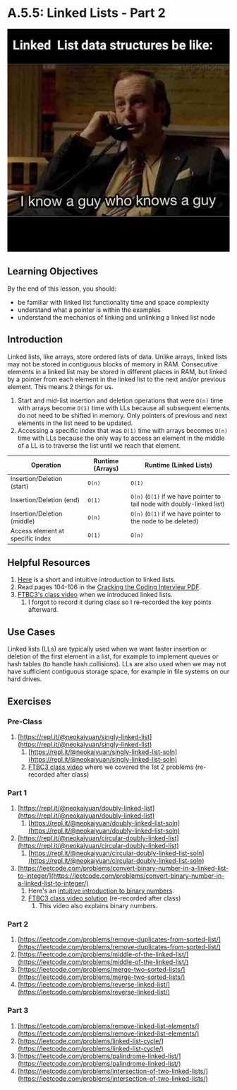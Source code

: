 # A.5.5: Linked Lists - Part 2

![](../../old_bootcamp_docs/.gitbook/assets/llmeme2.jpeg)

## Learning Objectives

By the end of this lesson, you should:

- be familiar with linked list functionality time and space complexity
- understand what a pointer is within the examples
- understand the mechanics of linking and unlinking a linked list node

## Introduction

Linked lists, like arrays, store ordered lists of data. Unlike arrays, linked lists may not be stored in contiguous blocks of memory in RAM. Consecutive elements in a linked list may be stored in different places in RAM, but linked by a pointer from each element in the linked list to the next and/or previous element. This means 2 things for us.

1. Start and mid-list insertion and deletion operations that were `O(n)` time with arrays become `O(1)` time with LLs because all subsequent elements do not need to be shifted in memory. Only pointers of previous and next elements in the list need to be updated.
2. Accessing a specific index that was `O(1)` time with arrays becomes `O(n)` time with LLs because the only way to access an element in the middle of a LL is to traverse the list until we reach that element.

| Operation                        | Runtime (Arrays) | Runtime (Linked Lists)                                                  |
| -------------------------------- | ---------------- | ----------------------------------------------------------------------- |
| Insertion/Deletion (start)       | `O(n)`           | `O(1)`                                                                  |
| Insertion/Deletion (end)         | `O(1)`           | `O(n)` (`O(1)` if we have pointer to tail node with doubly-linked list) |
| Insertion/Deletion (middle)      | `O(n)`           | `O(n)` (`O(1)` if we have pointer to the node to be deleted)            |
| Access element at specific index | `O(1)`           | `O(n)`                                                                  |

## Helpful Resources

1. [Here](https://www.youtube.com/watch?v=R9PTBwOzceo) is a short and intuitive introduction to linked lists.
2. Read pages 104-106 in the [Cracking the Coding Interview PDF](../../a.0-algorithms-overview.md#resources).
3. [FTBC3's class video](https://youtu.be/qewAXA_vkpE?t=1596) when we introduced linked lists.
   1. I forgot to record it during class so I re-recorded the key points afterward.

## Use Cases

Linked lists (LLs) are typically used when we want faster insertion or deletion of the first element in a list, for example to implement queues or hash tables (to handle hash collisions). LLs are also used when we may not have sufficient contiguous storage space, for example in file systems on our hard drives.

## Exercises

### Pre-Class

1. [https://repl.it/@neokaiyuan/singly-linked-list](https://repl.it/@neokaiyuan/singly-linked-list)
   1. [https://repl.it/@neokaiyuan/singly-linked-list-soln](https://repl.it/@neokaiyuan/singly-linked-list-soln)
   2. [FTBC3 class video](https://youtu.be/qewAXA_vkpE?t=2004) where we covered the 1st 2 problems \(re-recorded after class\)

### Part 1

1. [https://repl.it/@neokaiyuan/doubly-linked-list](https://repl.it/@neokaiyuan/doubly-linked-list)
   1. [https://repl.it/@neokaiyuan/doubly-linked-list-soln](https://repl.it/@neokaiyuan/doubly-linked-list-soln)
2. [https://repl.it/@neokaiyuan/circular-doubly-linked-list](https://repl.it/@neokaiyuan/circular-doubly-linked-list)
   1. [https://repl.it/@neokaiyuan/circular-doubly-linked-list-soln](https://repl.it/@neokaiyuan/circular-doubly-linked-list-soln)
3. [https://leetcode.com/problems/convert-binary-number-in-a-linked-list-to-integer/](https://leetcode.com/problems/convert-binary-number-in-a-linked-list-to-integer/)
   1. Here's an [intuitive introduction to binary numbers](https://www.mathsisfun.com/binary-number-system.html).
   2. [FTBC3 class video solution](https://youtu.be/qewAXA_vkpE?t=2372) (re-recorded after class)
      1. This video also explains binary numbers.

### Part 2

1. [https://leetcode.com/problems/remove-duplicates-from-sorted-list/](https://leetcode.com/problems/remove-duplicates-from-sorted-list/)
2. [https://leetcode.com/problems/middle-of-the-linked-list/](https://leetcode.com/problems/middle-of-the-linked-list/)
3. [https://leetcode.com/problems/merge-two-sorted-lists/](https://leetcode.com/problems/merge-two-sorted-lists/)
4. [https://leetcode.com/problems/reverse-linked-list/](https://leetcode.com/problems/reverse-linked-list/)

### Part 3

1. [https://leetcode.com/problems/remove-linked-list-elements/](https://leetcode.com/problems/remove-linked-list-elements/)
2. [https://leetcode.com/problems/linked-list-cycle/](https://leetcode.com/problems/linked-list-cycle/)
3. [https://leetcode.com/problems/palindrome-linked-list/](https://leetcode.com/problems/palindrome-linked-list/)
4. [https://leetcode.com/problems/intersection-of-two-linked-lists/](https://leetcode.com/problems/intersection-of-two-linked-lists/)
